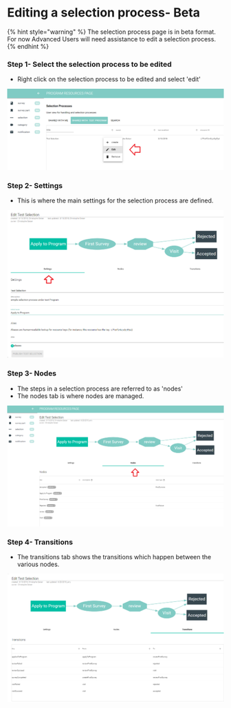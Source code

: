 # Editing a selection process- Beta

{% hint style="warning" %}
The selection process page is in beta format.  For now Advanced Users will need assistance to edit a selection process.
{% endhint %}

### Step 1- Select the selection process to be edited

* Right click on the selection process to be edited and select 'edit'

![](../../../../.gitbook/assets/image%20%28144%29.png)

### Step 2- Settings 

* This is where the main settings for the selection process are defined.

![](../../../../.gitbook/assets/image%20%2861%29.png)

### Step 3- Nodes

* The steps in a selection process are referred to as 'nodes'
* The nodes tab is where nodes are managed. 

![](../../../../.gitbook/assets/image%20%2856%29.png)

### Step 4- Transitions

* The transitions tab shows the transitions which happen between the various nodes.

![](../../../../.gitbook/assets/image%20%28132%29.png)

